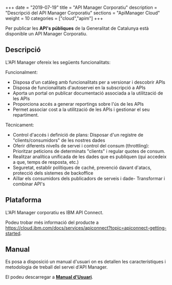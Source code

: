 +++
date        = "2019-07-19"
title       = "API Manager Corporatiu"
description = "Descripció del API Manager Corporatiu"
sections    = "ApiManager Cloud"
weight      = 10
categories  = ["cloud","apim"]
+++

Per publicar les **API's públiques** de la Generalitat de Catalunya està disponible un API Manager Corporatiu.

## Descripció

L'API Manager ofereix les següents funcionalitats:

Funcionalment:

- Disposa d'un catàleg amb funcionalitats per a versionar i descobrir APIs
- Disposa de funcionalitats d'autoservei en la subscripció a APIs
- Aporta un portal on publicar documentació associada a la utilització de les APIs
- Proporciona accés a generar reportings sobre l'ús de les APIs
- Permet associar cost a la utilització de les APIs i gestionar el seu repartiment.

Tècnicament:

- Control d'accés i definició de plans: Disposar d'un registre de "clients/consumidors" de les nostres dades 
- Oferir diferents nivells de servei i control del consum (throttling): Prioritzar peticions de determinats "clients" i regular quotes de consum. 
- Realitzar analítica unificada de les dades que es publiquen (qui accedeix a que, temps de resposta, etc.) 
- Seguretat, establir polítiques de caché, prevenció davant d'atacs, protecció dels sistemes de backoffice 
- Aïllar els consumidors dels publicadors de serveis i dade- 
Transformar i combinar API's

## Plataforma

L'API Manager corporatiu es IBM API Connect.

Podeu trobar més informació del producte a https://cloud.ibm.com/docs/services/apiconnect?topic=apiconnect-getting-started.

## Manual

Es posa a disposició un manual d'usuari on es detallen les característiques i metodologia de treball del servei d'API Manager.

El podeu descarregar a [**Manual d'Usuari**](/related/cloud/Manual-Usuari-APIM.pdf).


